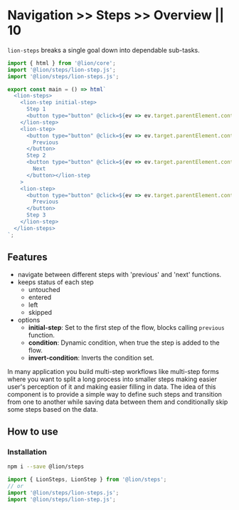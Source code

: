 # Navigation >> Steps >> Overview || 10

`lion-steps` breaks a single goal down into dependable sub-tasks.

```js script
import { html } from '@lion/core';
import '@lion/steps/lion-step.js';
import '@lion/steps/lion-steps.js';
```

```js preview-story
export const main = () => html`
  <lion-steps>
    <lion-step initial-step>
      Step 1
      <button type="button" @click=${ev => ev.target.parentElement.controller.next()}>Next</button>
    </lion-step>
    <lion-step>
      <button type="button" @click=${ev => ev.target.parentElement.controller.previous()}>
        Previous
      </button>
      Step 2
      <button type="button" @click=${ev => ev.target.parentElement.controller.next()}>
        Next
      </button></lion-step
    >
    <lion-step>
      <button type="button" @click=${ev => ev.target.parentElement.controller.previous()}>
        Previous
      </button>
      Step 3
    </lion-step>
  </lion-steps>
`;
```

## Features

- navigate between different steps with 'previous' and 'next' functions.
- keeps status of each step
  - untouched
  - entered
  - left
  - skipped
- options
  - **initial-step**: Set to the first step of the flow, blocks calling `previous` function.
  - **condition**: Dynamic condition, when true the step is added to the flow.
  - **invert-condition**: Inverts the condition set.

In many application you build multi-step workflows like multi-step forms where you want to split a long process into smaller steps making easier user's perception of it and making easier filling in data. The idea of this component is to provide a simple way to define such steps and transition from one to another while saving data between them and conditionally skip some steps based on the data.

## How to use

### Installation

```bash
npm i --save @lion/steps
```

```js
import { LionSteps, LionStep } from '@lion/steps';
// or
import '@lion/steps/lion-steps.js';
import '@lion/steps/lion-step.js';
```
